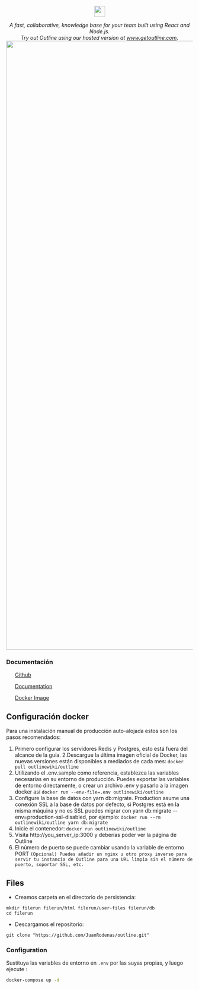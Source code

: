 <p align="center">
  <img src="https://user-images.githubusercontent.com/31465/34380645-bd67f474-eb0b-11e7-8d03-0151c1730654.png" height="29" />
</p>
<p align="center">
  <i>A fast, collaborative, knowledge base for your team built using React and Node.js.<br/>Try out Outline using our hosted version at <a href="https://www.getoutline.com">www.getoutline.com</a>.</i>
  <br/>
  <img width="1640" alt="screenshot" src="https://user-images.githubusercontent.com/380914/110356468-26374600-7fef-11eb-9f6a-f2cc2c8c6590.png">
</p>


### Documentación
<ul>
<p><a href="https://github.com/outline/outline">Github</a></p>
<p><a href="https://app.getoutline.com/share/770a97da-13e5-401e-9f8a-37949c19f97e/">Documentation</a></p>
<p><a href="https://hub.docker.com/r/outlinewiki/outline">Docker Image</a></p>
</ul>


## Configuración docker
Para una instalación manual de producción auto-alojada estos son los pasos recomendados:
1. Primero configurar los servidores Redis y Postgres, esto está fuera del alcance de la guía.
2.Descargue la última imagen oficial de Docker, las nuevas versiones están disponibles a mediados de cada mes:
`docker pull outlinewiki/outline`
3. Utilizando el .env.sample como referencia, establezca las variables necesarias en su entorno de producción. Puedes exportar las variables de entorno directamente, o crear un archivo .env y pasarlo a la imagen docker así
`docker run --env-file=.env outlinewiki/outline`
4. Configure la base de datos con yarn db:migrate. Production asume una conexión SSL a la base de datos por defecto, si Postgres está en la misma máquina y no es SSL puedes migrar con yarn db:migrate --env=production-ssl-disabled, por ejemplo:
`docker run --rm outlinewiki/outline yarn db:migrate`
5. Inicie el contenedor:
`docker run outlinewiki/outline`
6. Visita http://you_server_ip:3000 y deberías poder ver la página de Outline
7. El número de puerto se puede cambiar usando la variable de entorno PORT
`(Opcional) Puedes añadir un nginx u otro proxy inverso para servir tu instancia de Outline para una URL limpia sin el número de puerto, soportar SSL, etc.`

## Files
- Creamos carpeta en el directorio de persistencia:
```
mkdir filerun filerun/html filerun/user-files filerun/db
cd filerun
```
- Descargamos el repositorio:
```
git clone "https://github.com/JuanRodenas/outline.git"
```

### Configuration
Sustituya las variables de entorno en `.env` por las suyas propias, y luego ejecute :

```bash
docker-compose up -d
```
